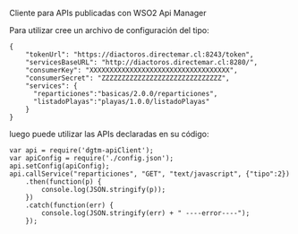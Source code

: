 Cliente para APIs publicadas con WSO2 Api Manager

Para utilizar cree un archivo de configuración del tipo:
```
{
    "tokenUrl": "https://diactoros.directemar.cl:8243/token",
    "servicesBaseURL": "http://diactoros.directemar.cl:8280/",
    "consumerKey": "XXXXXXXXXXXXXXXXXXXXXXXXXXXXXXXXXXX",
    "consumerSecret": "ZZZZZZZZZZZZZZZZZZZZZZZZZZZZZZ",
    "services": {
      "reparticiones":"basicas/2.0.0/reparticiones",
      "listadoPlayas":"playas/1.0.0/listadoPlayas"
    }
}
```
luego puede utilizar las APIs declaradas en su código:

```
var api = require('dgtm-apiClient');
var apiConfig = require('./config.json');
api.setConfig(apiConfig);
api.callService("reparticiones", "GET", "text/javascript", {"tipo":2})
    .then(function(p) {
        console.log(JSON.stringify(p));
    })
    .catch(function(err) {
        console.log(JSON.stringify(err) + " ----error----");
    });
```

